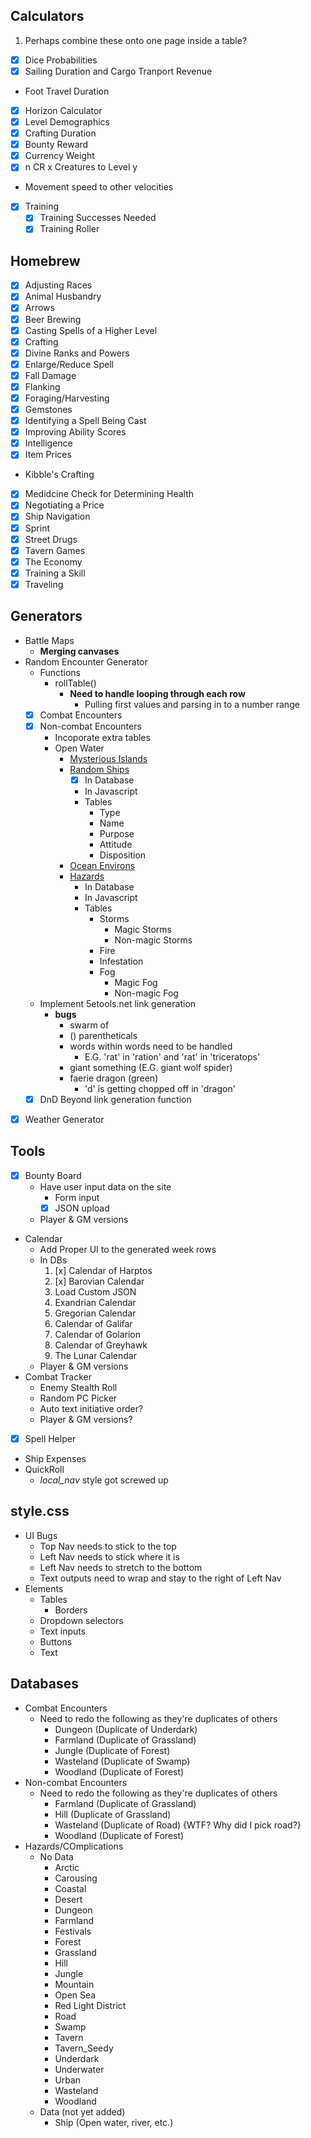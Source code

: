 ## Calculators
1. Perhaps combine these onto one page inside a table?
* [x] Dice Probabilities
* [x] Sailing Duration and Cargo Tranport Revenue
* Foot Travel Duration
* [x] Horizon Calculator
* [x] Level Demographics
* [x] Crafting Duration
* [x] Bounty Reward
* [x] Currency Weight
* [x] n CR x Creatures to Level y
* Movement speed to other velocities
* [x] Training
    * [x] Training Successes Needed
    * [x] Training Roller

## Homebrew
* [x] Adjusting Races
* [x] Animal Husbandry
* [x] Arrows
* [x] Beer Brewing
* [x] Casting Spells of a Higher Level
* [x] Crafting
* [x] Divine Ranks and Powers
* [x] Enlarge/Reduce Spell
* [x] Fall Damage
* [x] Flanking
* [x] Foraging/Harvesting
* [x] Gemstones
* [x] Identifying a Spell Being Cast
* [x] Improving Ability Scores
* [x] Intelligence
* [x] Item Prices
* Kibble's Crafting
* [x] Medidcine Check for Determining Health
* [x] Negotiating a Price
* [x] Ship Navigation
* [x] Sprint
* [x] Street Drugs
* [x] Tavern Games
* [x] The Economy
* [x] Training a Skill
* [x] Traveling

## Generators
* Battle Maps
    * **Merging canvases**
* Random Encounter Generator
    * Functions
        * rollTable()
            * **Need to handle looping through each row**
                * Pulling first values and parsing in to a number range
    * [x] Combat Encounters
    * [x] Non-combat Encounters
        * Incoporate extra tables
        * Open Water
            * [Mysterious Islands](https://5e.tools/variantrules.html#mysterious%20islands_gos)
            * [Random Ships](https://5e.tools/variantrules.html#random%20ships_gos)
                * [x] In Database
                * In Javascript
                * Tables
                    * Type
                    * Name
                    * Purpose
                    * Attitude
                    * Disposition
            * [Ocean Environs](https://5e.tools/variantrules.html#ocean%20environs_gos)
            * [Hazards](https://5e.tools/variantrules.html#travel%20at%20sea_gos)
                * In Database
                * In Javascript
                * Tables
                    * Storms
                        * Magic Storms
                        * Non-magic Storms
                    * Fire
                    * Infestation
                    * Fog
                        * Magic Fog
                        * Non-magic Fog
    * Implement 5etools.net link generation
        * **bugs**
            * swarm of
            * () parentheticals
            * words within words need to be handled
                * E.G. 'rat' in 'ration' and 'rat' in 'triceratops'
            * giant something (E.G. giant wolf spider)
            * faerie dragon (green)
                * 'd' is getting chopped off in 'dragon'
    * [x] DnD Beyond link generation function
* [x] Weather Generator

## Tools
* [x] Bounty Board
    * Have user input data on the site
        * Form input
        * [x] JSON upload
    * Player & GM versions
* Calendar
    * Add Proper UI to the generated week rows
    * In DBs
        1. [x] Calendar of Harptos
        2. [x] Barovian Calendar
        3. Load Custom JSON
        4. Exandrian Calendar
        5. Gregorian Calendar
        6. Calendar of Galifar
        7. Calendar of Golarion
        8. Calendar of Greyhawk
        9. The Lunar Calendar
    * Player & GM versions
* Combat Tracker
    * Enemy Stealth Roll
    * Random PC Picker
    * Auto text initiative order?
    * Player & GM versions?
* [x] Spell Helper
* Ship Expenses
* QuickRoll
    * *local_nav* style got screwed up

## style.css
* UI Bugs
    * Top Nav needs to stick to the top
    * Left Nav needs to stick where it is
    * Left Nav needs to stretch to the bottom
    * Text outputs need to wrap and stay to the right of Left Nav
* Elements
    * Tables
        * Borders
    * Dropdown selectors
    * Text inputs
    * Buttons
    * Text

## Databases
* Combat Encounters
    * Need to redo the following as they're duplicates of others
        * Dungeon (Duplicate of Underdark)
        * Farmland (Duplicate of Grassland)
        * Jungle (Duplicate of Forest)
        * Wasteland (Duplicate of Swamp)
        * Woodland (Duplicate of Forest)
* Non-combat Encounters
    * Need to redo the following as they're duplicates of others
        * Farmland (Duplicate of Grassland)
        * Hill (Duplicate of Grassland)
        * Wasteland (Duplicate of Road) {WTF? Why did I pick road?}
        * Woodland (Duplicate of Forest)
* Hazards/COmplications
    * No Data
        * Arctic
        * Carousing
        * Coastal
        * Desert
        * Dungeon
        * Farmland
        * Festivals
        * Forest
        * Grassland
        * Hill
        * Jungle
        * Mountain
        * Open Sea
        * Red Light District
        * Road
        * Swamp
        * Tavern
        * Tavern_Seedy
        * Underdark
        * Underwater
        * Urban
        * Wasteland
        * Woodland
    * Data (not yet added)
        * Ship (Open water, river, etc.)